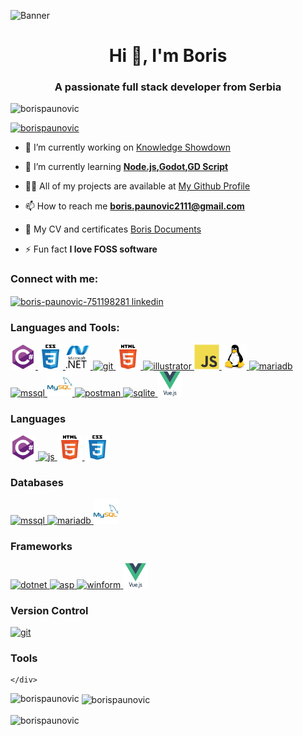 
![Banner](https://github.com/BorisPaunovic/BorisPaunovic/assets/119711363/586d2366-beb8-4af6-8931-1b42a4f8dbf2)

<h1 align="center">Hi 👋, I'm Boris</h1>
<h3 align="center">A passionate full stack developer from Serbia</h3>

<p align="left"> <img src="https://komarev.com/ghpvc/?username=borispaunovic&label=Profile%20views&color=0e75b6&style=flat" alt="borispaunovic" /> </p>

<p align="left"> <a href="https://github.com/ryo-ma/github-profile-trophy"><img src="https://github-profile-trophy.vercel.app/?username=borispaunovic" alt="borispaunovic" /></a> </p>

- 🔭 I’m currently working on [Knowledge Showdown](https://github.com/BorisPaunovic/Kowledge-Showdown-Web-App)

- 🌱 I’m currently learning **[Node.js](https://nodejs.org/en),[Godot](https://godotengine.org/),[GD Script](https://kidscancode.org/godot_recipes/3.x/)**

- 👨‍💻 All of my projects are available at [My Github Profile](https://github.com/BorisPaunovic)

- 📫 How to reach me **boris.paunovic2111@gmail.com**

- 📄 My CV and certificates  [Boris Documents]([https://drive.google.com/file/d/1L4SiX4jri35RbRldhCuQD4xBDexsRPPX/view?usp=sharing](https://drive.google.com/drive/folders/1PBG-ULuEDeYaPDJFTd1Ml20LSE4RznAk?usp=sharing))

- ⚡ Fun fact **I love FOSS software**

<h3 align="left">Connect with me:</h3>
<p align="left">
<a href="https://linkedin.com/in/boris-paunovic-751198281" target="blank"><img align="center" src="https://raw.githubusercontent.com/rahuldkjain/github-profile-readme-generator/master/src/images/icons/Social/linked-in-alt.svg" alt="boris-paunovic-751198281 linkedin" height="30" width="40" /></a>
</p>

<h3 align="left">Languages and Tools:</h3>
<p align="left"> <a href="https://www.w3schools.com/cs/" target="_blank" rel="noreferrer"> <img src="https://raw.githubusercontent.com/devicons/devicon/master/icons/csharp/csharp-original.svg" alt="csharp" width="40" height="40"/> </a> <a href="https://www.w3schools.com/css/" target="_blank" rel="noreferrer"> <img src="https://raw.githubusercontent.com/devicons/devicon/master/icons/css3/css3-original-wordmark.svg" alt="css3" width="40" height="40"/> </a> <a href="https://dotnet.microsoft.com/" target="_blank" rel="noreferrer"> <img src="https://raw.githubusercontent.com/devicons/devicon/master/icons/dot-net/dot-net-original-wordmark.svg" alt="dotnet" width="40" height="40"/> </a> <a href="https://git-scm.com/" target="_blank" rel="noreferrer"> <img src="https://www.vectorlogo.zone/logos/git-scm/git-scm-icon.svg" alt="git" width="40" height="40"/> </a> <a href="https://www.w3.org/html/" target="_blank" rel="noreferrer"> <img src="https://raw.githubusercontent.com/devicons/devicon/master/icons/html5/html5-original-wordmark.svg" alt="html5" width="40" height="40"/> </a> <a href="https://www.adobe.com/in/products/illustrator.html" target="_blank" rel="noreferrer"> <img src="https://www.vectorlogo.zone/logos/adobe_illustrator/adobe_illustrator-icon.svg" alt="illustrator" width="40" height="40"/> </a> <a href="https://developer.mozilla.org/en-US/docs/Web/JavaScript" target="_blank" rel="noreferrer"> <img src="https://raw.githubusercontent.com/devicons/devicon/master/icons/javascript/javascript-original.svg" alt="javascript" width="40" height="40"/> </a> <a href="https://www.linux.org/" target="_blank" rel="noreferrer"> <img src="https://raw.githubusercontent.com/devicons/devicon/master/icons/linux/linux-original.svg" alt="linux" width="40" height="40"/> </a> <a href="https://mariadb.org/" target="_blank" rel="noreferrer"> <img src="https://www.vectorlogo.zone/logos/mariadb/mariadb-icon.svg" alt="mariadb" width="40" height="40"/> </a> <a href="https://www.microsoft.com/en-us/sql-server" target="_blank" rel="noreferrer"> <img src="https://www.svgrepo.com/show/303229/microsoft-sql-server-logo.svg" alt="mssql" width="40" height="40"/> </a> <a href="https://www.mysql.com/" target="_blank" rel="noreferrer"> <img src="https://raw.githubusercontent.com/devicons/devicon/master/icons/mysql/mysql-original-wordmark.svg" alt="mysql" width="40" height="40"/> </a> <a href="https://postman.com" target="_blank" rel="noreferrer"> <img src="https://www.vectorlogo.zone/logos/getpostman/getpostman-icon.svg" alt="postman" width="40" height="40"/> </a> <a href="https://www.sqlite.org/" target="_blank" rel="noreferrer"> <img src="https://www.vectorlogo.zone/logos/sqlite/sqlite-icon.svg" alt="sqlite" width="40" height="40"/> </a> <a href="https://vuejs.org/" target="_blank" rel="noreferrer"> <img src="https://raw.githubusercontent.com/devicons/devicon/master/icons/vuejs/vuejs-original-wordmark.svg" alt="vuejs" width="40" height="40"/> </a> </p>

<div>
  <h3>Languages</h3>
  <div>
   <a href="https://www.w3schools.com/cs/" target="_blank" rel="noreferrer"> <img src="https://raw.githubusercontent.com/devicons/devicon/master/icons/csharp/csharp-original.svg" alt="csharp" width="40" height="40"/> </a> 
   <a href="https://www.w3schools.com/js/" target="_blank" rel="noreferrer"> <img src="https://user-images.githubusercontent.com/25181517/117447155-6a868a00-af3d-11eb-9cfe-245df15c9f3f.png" alt="js" width="40" height="40"/> </a> 
    <a href="https://www.w3.org/html/" target="_blank" rel="noreferrer"> <img src="https://raw.githubusercontent.com/devicons/devicon/master/icons/html5/html5-original-wordmark.svg" alt="html5" width="40" height="40"/>
    <a href="https://www.w3schools.com/css/" target="_blank" rel="noreferrer"> <img src="https://raw.githubusercontent.com/devicons/devicon/master/icons/css3/css3-original-wordmark.svg" alt="css3" width="40" height="40"/> </a>
  </div>
       <h3>Databases</h3> 
      
  <div>
     <a href="https://www.microsoft.com/en-us/sql-server" target="_blank" rel="noreferrer"> <img src="https://github.com/marwin1991/profile-technology-icons/assets/19180175/3b371807-db7c-45b4-8720-c0cfc901680a" alt="mssql" width="40" height="40"/> </a>
     <a href="https://mariadb.org/" target="_blank" rel="noreferrer"> <img src="https://github.com/marwin1991/profile-technology-icons/assets/136815194/3c698a4f-84e4-4849-a900-476b14311634" alt="mariadb" width="40" height="40"/> </a>
    <a href="https://www.mysql.com/" target="_blank" rel="noreferrer"> <img src="https://raw.githubusercontent.com/devicons/devicon/master/icons/mysql/mysql-original-wordmark.svg" alt="mysql" width="40" height="40"/> </a>
  </div>
   <h3>Frameworks</h3>
  <div>
    <a href="https://dotnet.microsoft.com/" target="_blank" rel="noreferrer"> <img src="https://upload.wikimedia.org/wikipedia/commons/thumb/7/7d/Microsoft_.NET_logo.svg/220px-Microsoft_.NET_logo.svg.png" alt="dotnet" width="40" height="40"/> </a>
    <a href="https://dotnet.microsoft.com/en-us/apps/aspnet" target="_blank" rel="noreferrer"> <img src="https://github.com/BorisPaunovic/BorisPaunovic/assets/119711363/2ec25c92-0801-445f-bdee-ccc8cbbfa058" alt="asp" width="40" height="40"/> </a>
    <a href="https://learn.microsoft.com/en-us/dotnet/desktop/winforms/overview/?view=netdesktop-8.0" target="_blank" rel="noreferrer"> <img src="https://github.com/BorisPaunovic/BorisPaunovic/assets/119711363/4822fcfb-1f21-422f-a52c-e7b5cc1a5aa7" alt="winform" width="40" height="40"/> </a>
    <a href="https://vuejs.org/" target="_blank" rel="noreferrer"> <img src="https://raw.githubusercontent.com/devicons/devicon/master/icons/vuejs/vuejs-original-wordmark.svg" alt="vuejs" width="40" height="40"/> </a>
  <div>
<h3>Version Control </h3>
<div>
  <a href="https://git-scm.com/" target="_blank" rel="noreferrer"> <img src="https://www.vectorlogo.zone/logos/git-scm/git-scm-icon.svg" alt="git" width="40" height="40"/> </a> 
</div>
    <h3>Tools</h3>
    <div>
      
    </div>
</div>

<p><img align="left" src="https://github-readme-stats.vercel.app/api/top-langs?username=borispaunovic&show_icons=true&locale=en&layout=compact" alt="borispaunovic" /></p>

<p>&nbsp;<img align="center" src="https://github-readme-stats.vercel.app/api?username=borispaunovic&show_icons=true&locale=en" alt="borispaunovic" /></p>

<p><img align="center" src="https://github-readme-streak-stats.herokuapp.com/?user=borispaunovic&" alt="borispaunovic" /></p>

